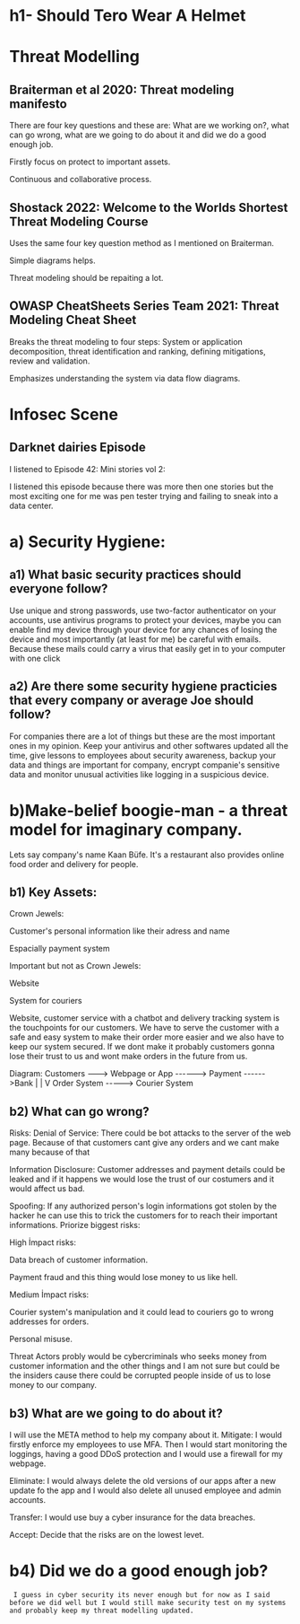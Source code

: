 # h1- Should Tero Wear A Helmet

# Threat Modelling

## Braiterman et al 2020: Threat modeling manifesto

There are four key questions and these are: What are we working on?, what can go wrong, what are we going to do about it and did we do a good enough job.

Firstly focus on protect to important assets.

Continuous and collaborative process.

## Shostack 2022: Welcome to the Worlds Shortest Threat Modeling Course

Uses the same four key question method as I mentioned on Braiterman.

Simple diagrams helps.

Threat modeling should be repaiting a lot.

## OWASP CheatSheets Series Team 2021: Threat Modeling Cheat Sheet
 Breaks the threat modeling to four steps: System or application decomposition, threat identification and ranking, defining mitigations, review and validation.
 
 Emphasizes understanding the system via data flow diagrams.

 # Infosec Scene
 ## Darknet dairies Episode
 I listened to Episode 42: Mini stories vol 2:
 
 I listened this episode because there was more then one stories but the most exciting one for me was pen tester trying and failing to sneak into a data center.

# a) Security Hygiene: 
## a1) What basic security practices should everyone follow?

Use unique and strong passwords,  use two-factor authenticator on your accounts, use antivirus programs to protect your devices, maybe you can enable find my device through your device for any chances of losing the device and most importantly (at least for me) be careful with emails. Because these mails could carry a virus that easily get in to your computer with one click

## a2) Are there some security hygiene practicies that every company or average Joe should follow?

For companies there are a lot of things but these are the most important ones in my opinion. Keep your antivirus and other softwares updated all the time, give lessons to employees about security awareness, backup your data and things are important for company, encrypt companie's sensitive data and monitor unusual activities like logging in a suspicious device.

# b)Make-belief boogie-man - a threat model for imaginary company.

Lets say company's name Kaan Büfe. It's a restaurant also provides online food order and delivery for people.

## b1) Key Assets:
 Crown Jewels: 
  
  Customer's personal information like their adress and name
  
  Espacially payment system
 
  Important but not as Crown Jewels:
 
  Website
  
  System for couriers

Website, customer service with a chatbot and delivery tracking system is the touchpoints for our customers. We have to serve the customer with a safe and easy system to make their order more easier and we also have to keep our system secured. If we dont make it probably customers gonna lose their trust to us and wont make orders in the future from us.

Diagram: Customers ---> Webpage or App ------> Payment ------>Bank 
                             |
                             |
                             V
                    Order System -----> Courier System

## b2) What can go wrong?
  Risks: 
   Denial of Service: There could be bot attacks to the server of the web page. Because of that customers cant give any orders and we cant make many because of that
  
   Information Disclosure: Customer addresses and payment details could be leaked and if it happens we would lose the trust of our costumers and it would affect us bad.
         
   Spoofing: If any authorized person's login informations got stolen by the hacker he can use this to trick the customers for to reach their important informations.
  Priorize biggest risks:
  
   High İmpact risks:
      
   Data breach of customer information.
   
   Payment fraud and this thing would lose money to us like hell.
   
   Medium İmpact risks:
   
   Courier system's manipulation and it could lead to couriers go to wrong addresses for orders.
   
   Personal misuse.
   
   Threat Actors probly would be cybercriminals who seeks money from customer information and the other things and I am not sure but could be the insiders cause there could be corrupted people inside of us to lose money to our company.

  ## b3) What are we going to do about it?
  I will use the META method to help my company about it.
   Mitigate: I would firstly enforce my employees to use MFA. Then I would start monitoring the loggings, having a good DDoS protection and I would use a firewall for my webpage.
   
   Eliminate: I would always delete the old versions of our apps after a new update fo the app and I would also delete all unused employee and admin accounts.
   
   Transfer: I would use buy a cyber insurance for the data breaches.
   
   Accept: Decide that the risks are on the lowest levet.

  # b4) Did we do a good enough job?
     I guess in cyber security its never enough but for now as I said before we did well but I would still make security test on my systems and probably keep my threat modelling updated.
